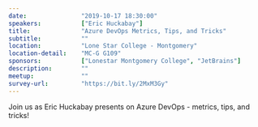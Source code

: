 ```yaml
---
date:               "2019-10-17 18:30:00"
speakers:           ["Eric Huckabay"]
title:              "Azure DevOps Metrics, Tips, and Tricks"
subtitle:           ""
location:           "Lone Star College - Montgomery"
location-detail:    "MC-G G109"
sponsors:           ["Lonestar Montgomery College", "JetBrains"]
description:        ""
meetup:             ""
survey-url:         "https://bit.ly/2MxM3Gy"
---
```


Join us as Eric Huckabay presents on Azure DevOps - metrics, tips, and tricks!
